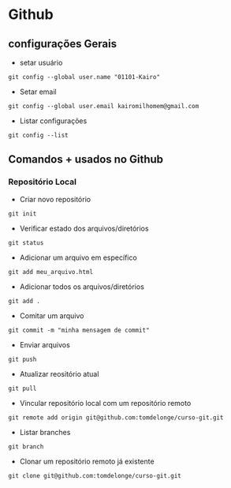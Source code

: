 # Github
## configurações Gerais
* setar usuário
```
git config --global user.name "01101-Kairo"
```
* Setar email
```
git config --global user.email kairomilhomem@gmail.com
```
* Listar configurações
```
git config --list
```
## Comandos + usados no Github
### Repositório Local
* Criar novo repositório
```
git init
```
* Verificar estado dos arquivos/diretórios
```
git status
```
* Adicionar um arquivo em específico
```
git add meu_arquivo.html
```
* Adicionar todos os arquivos/diretórios
```
git add .
```
* Comitar um arquivo
```
git commit -m "minha mensagem de commit"
```
* Enviar arquivos
```
git push
```
* Atualizar reositório atual
```
git pull
```
* Vincular repositório local com um repositório remoto
```
git remote add origin git@github.com:tomdelonge/curso-git.git
```
* Listar branches
```
git branch
```
* Clonar um repositório remoto já existente
```
git clone git@github.com:tomdelonge/curso-git.git
```
